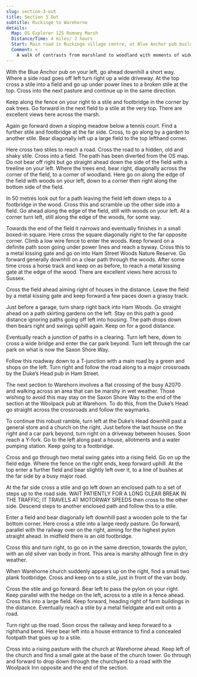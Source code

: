 ```yaml
---
slug: section-3-out
title: Section 3 Out
subtitle: Ruckinge to Warehorne
details:
  Map: OS Explorer 125 Romney Marsh
  Distance/Time: 4 miles/ 2 hours
  Start: Main road in Ruckinge village centre, at Blue Anchor pub building
  Comment: >
    A walk of contrasts from marshland to woodland with moments of wide ranging views. It does, however, explore paths not in regular use and not in evidence over rough terrain. Woodland paths are not well waymarked and can be confused with other paths and tracks. There are many stiles, some in poor condition. A big decision needs to be made about the last section. The A2070 bypass road is very busy with very fast traffic. Rush hours, Sundays and Bank Holidays may generate extra traffic. If in doubt take the alternative suggested route.
---
```

With the Blue Anchor pub on your left, go ahead downhill a short way. Where a side road goes off left turn right up a wide driveway. At the top cross a stile into a field and go up under power lines to a broken stile at the top. Cross into the next pasture and continue up in the same direction.

Keep along the fence on your right to a stile and footbridge in the corner by oak trees. Go forward in the next field to a stile at the very top. There are excellent views here across the marsh.

Again go forward down a sloping meadow below a tennis court. Find a further stile and footbridge at the far side. Cross, to go along by a garden to another stile. Bear diagonally left up a large field to the top lefthand corner.

Here cross two stiles to reach a road. Cross the road to a hidden, old and shaky stile. Cross into a field. The path has been diverted from the OS map. Do not bear off right but go straight ahead down the side of the field with a treeline on your left. Where the trees end, bear right, diagonally across the corner of the field, to a corner of woodland. Here go on along the edge of the field with woods on your left, down to a corner then right along the bottom side of the field.

In 50 metres look out for a path leaving the field left down steps to a footbridge in the wood. Cross this and scramble up the other side into a field. Go ahead along the edge of the field, still with woods on your left. At a corner turn left, still along the edge of the woods, for some way.

Towards the end of the field it narrows and eventually finishes in a small boxed-in square. Here cross the square diagonally right to the far opposite corner. Climb a low wire fence to enter the woods. Keep forward on a definite path soon going under power lines and reach a byway. Cross this to a metal kissing gate and go on into Ham Street Woods Nature Reserve. Go forward generally downhill on a clear path through the woods. After some time cross a horse track and keep on as before, to reach a metal kissing gate at the edge of the wood. There are excellent views here across to Sussex.

Cross the field ahead aiming right of houses in the distance. Leave the field by a metal kissing gate and keep forward a few paces down a grassy track.

Just before a garage, turn sharp right back into Ham Woods. Go straight ahead on a path skirting gardens on the left. Stay on this path a good distance ignoring paths going off left into housing. The path drops down then bears right and swings uphill again. Keep on for a good distance.

Eventually reach a junction of paths in a clearing. Turn left here, down to cross a wide bridge and enter the car park beyond. Turn left through the car park on what is now the Saxon Shore Way.

Follow this roadway down to a T-junction with a main road by a green and shops on the left. Turn right and follow the road along to a major crossroads by the Duke’s Head pub in Ham Street.

The next section to Warehorn involves a flat crossing of the busy A2070 and walking across an area that can be marshy in wet weather. Those wishing to avoid this may stay on the Saxon Shore Way to the end of the section at the Woolpack pub at Warehorn. To do this, from the Duke’s Head go straight across the crossroads and follow the waymarks.

To continue this robust ramble, turn left at the Duke’s Head downhill past a general store and a church on the right. Just before the last house on the right and a car park beyond, turn right on a driveway between houses. Soon reach a Y-fork. Go to the left along past a house, allotments and a water pumping station. Keep going to a footbridge.

Cross and go through two metal swing gates into a rising field. Go on up the field edge. Where the fence on the right ends, keep forward uphill. At the top enter a further field and bear slightly left over it, to a line of bushes at the far side by a busy major road.

At the far side cross a stile and go left down an enclosed path to a set of steps up to the road side. WAIT PATIENTLY FOR A LONG CLEAR BREAK IN THE TRAFFIC; IT TRAVELS AT MOTORWAY SPEEDS then cross to the other side. Descend steps to another enclosed path and follow this to a stile.

Enter a field and bear diagonally left downhill past a wooden pole to the far bottom corner. Here cross a stile into a large reedy pasture. Go forward, parallel with the railway over on the right, aiming for the highest pylon straight ahead. In midfield there is an old footbridge.

Cross this and turn right, to go on in the same direction, towards the pylon, with an old silver van body in front. This area is marshy although fine in dry weather.

When Warehorne church suddenly appears up on the right, find a small two plank footbridge. Cross and keep on to a stile, just in front of the van body.

Cross the stile and go forward. Bear left to pass the pylon on your right. Keep parallel with the hedge on the left, across to a stile in a fence ahead. Cross this into a large field. Keep forward, heading right of farm buildings in the distance. Eventually reach a stile by a metal fieldgate and exit onto a road.

Turn right up the road. Soon cross the railway and keep forward to a righthand bend. Here bear left into a house entrance to find a concealed footpath that goes up to a stile.

Cross into a rising pasture with the church at Warehorne ahead. Keep left of the church and find a small gate at the base of the church tower. Go through and forward to drop down through the churchyard to a road with the Woolpack Inn opposite and the end of the section.

